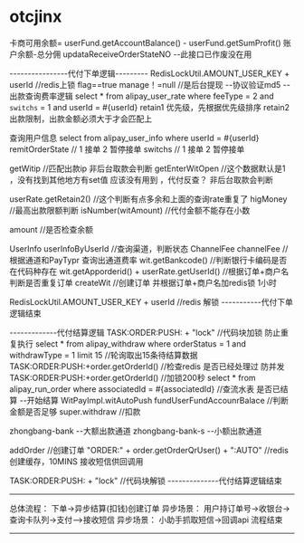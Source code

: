 # otcjinx
卡商可用余额= userFund.getAccountBalance() - userFund.getSumProfit() 账户余额-总分佣
updataReceiveOrderStateNO --此接口已作废没在用

----------------代付下单逻辑---------
RedisLockUtil.AMOUNT_USER_KEY + userId //redis上锁
flag==true manage！=null //是后台提现 
--协议验证md5
--出款查询费率逻辑
select * from alipay_user_rate where feeType = 2 and `switchs` = 1 and userId = #{userId}
retain1 优先级，先根据优先级排序
retain2 出款限制，出款金额必须大于才会匹配上

查询用户信息
select from alipay_user_info where userId = #{userId}
remitOrderState // 1 接单 2 暂停接单
switchs  // 1 接单 2 暂停接单

getWitip //匹配出款ip  非后台取款会判断
getEnterWitOpen //这个数据默认是1  ，没有找到其他地方有set值 应该没有用到 ，代付反查？ 非后台取款会判断


userRate.getRetain2() //这个判断有点多余和上面的查询rate重复了
higMoney //最高出款限额判断
isNumber(witAmount) //代付金额不能存在小数

amount //是否检查余额

UserInfo userInfoByUserId  //查询渠道，判断状态
ChannelFee channelFee  //根据通道和PayTypr 查询出通道费率
wit.getBankcode()  //判断银行卡编码是否在代码种存在
wit.getApporderid() + userRate.getUserId() //根据订单+商户名 判断是否重复订单
createWit  //创建订单 并根据订单+商户名加redis锁 1小时

RedisLockUtil.AMOUNT_USER_KEY + userId  //redis 解锁
-----------代付下单逻辑结束


-------------代付结算逻辑
TASK:ORDER:PUSH: + "lock"  //代码块加锁 防止重复执行
select * from alipay_withdraw where  orderStatus = 1 and  withdrawType = 1   limit 15 //轮询取出15条待结算数据
TASK:ORDER:PUSH:+order.getOrderId() //检查redis 是否已经处理过 防并发
TASK:ORDER:PUSH:+order.getOrderId() //加锁200秒
select  *  from alipay_run_order  where associatedId = #{associatedId} //查流水表 是否已结算
--开始结算
WitPayImpl.witAutoPush
fundUserFundAccounrBalace //判断金额是否足够
super.withdraw //扣款

zhongbang-bank --大额出款通道
zhongbang-bank-s --小额出款通道

addOrder //创建订单
"ORDER:" + order.getOrderQrUser() + ":AUTO" //redis创建缓存，10MINS  接收短信供回调用

TASK:ORDER:PUSH: + "lock"  //代码块解锁
--------------代付结算逻辑结束



****
总体流程：
下单->异步结算(扣钱)创建订单
异步场景： 用户持订单号->收银台->查询卡队列->支付-->接收短信
异步场景： 小助手抓取短信->回调api 流程结束
****